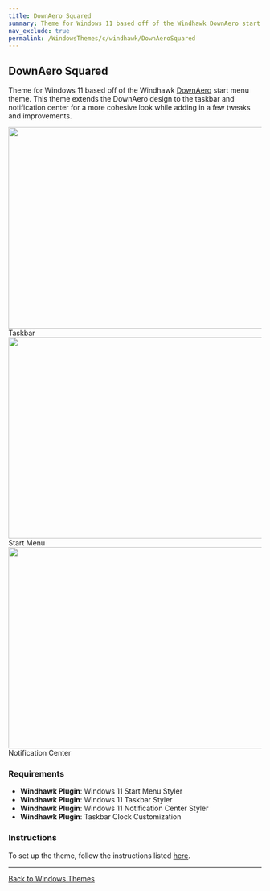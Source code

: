 ```yaml
---
title: DownAero Squared
summary: Theme for Windows 11 based off of the Windhawk DownAero start menu theme.
nav_exclude: true
permalink: /WindowsThemes/c/windhawk/DownAeroSquared
---
```


## DownAero Squared

Theme for Windows 11 based off of the Windhawk [DownAero](https://github.com/ramensoftware/windows-11-start-menu-styling-guide/tree/main/Themes/Down%20Aero) start menu theme. This theme extends the DownAero design to the taskbar and notification center for a more cohesive look while adding in a few tweaks and improvements.

<div class="gallery text-delta">
  <div class="gallery-item">
    <a href="/assets/images/previews/taskbar-styler/down-aero-squared.bmp" target="_blank" ref="noopener noreferrer">
    <img src="/assets/images/previews/taskbar-styler/down-aero-squared.bmp"  width="600" height="400"></a>
    <div class="desc">Taskbar</div>
  </div>
  <div class="gallery-item">
    <a href="/assets/images/previews/start-menu-styler/down-aero-squared.bmp" target="_blank" ref="noopener noreferrer">
    <img src="/assets/images/previews/start-menu-styler/down-aero-squared.bmp"  width="600" height="400"></a>
    <div class="desc">Start Menu</div>
  </div>
  <div class="gallery-item">
    <a href="/assets/images/previews/notification-center-styler/downaero-squared/action-center.bmp" target="_blank" ref="noopener noreferrer">
    <img src="/assets/images/previews/notification-center-styler/downaero-squared/notification-center.bmp" width="600" height="400"></a>
    <div class="desc">Notification Center</div>
  </div>
</div>

### Requirements

- **Windhawk Plugin**: Windows 11 Start Menu Styler
- **Windhawk Plugin**: Windows 11 Taskbar Styler
- **Windhawk Plugin**: Windows 11 Notification Center Styler
- **Windhawk Plugin**: Taskbar Clock Customization

### Instructions

To set up the theme, follow the instructions listed [here](/Tutorials/WindhawkThemes/DownAeroSquared).

---

<a href="/WindowsThemes" class="btn btn--secondary btn--sm">Back to Windows Themes</a>